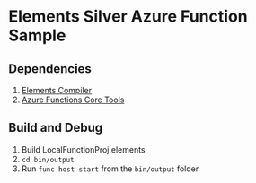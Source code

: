 # Elements Silver Azure Function Sample

## Dependencies

1. [Elements Compiler](https://elementscompiler.com/elements/)
2. [Azure Functions Core Tools](https://docs.microsoft.com/en-us/azure/azure-functions/functions-run-local?tabs=windows%2Ccsharp%2Cbash)

## Build and Debug

1. Build LocalFunctionProj.elements
2. `cd bin/output`
3. Run `func host start` from the `bin/output` folder

